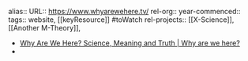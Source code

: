 alias::
URL:: https://www.whyarewehere.tv/
rel-org::
year-commenced::
tags:: website, [[keyResource]] #toWatch
rel-projects:: [[X-Science]], [[Another M-Theory]],


- [Why Are We Here? Science, Meaning and Truth | Why are we here?](https://www.whyarewehere.tv/)
-
